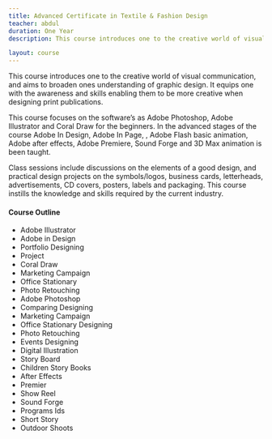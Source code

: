 ```yaml
---
title: Advanced Certificate in Textile & Fashion Design
teacher: abdul
duration: One Year
description: This course introduces one to the creative world of visual communication

layout: course
---
```


This course introduces one to the creative world of visual communication, and aims to broaden ones understanding of graphic design. It equips one with the awareness and skills enabling them to be more creative when designing print publications.

This course focuses on the software’s as Adobe Photoshop, Adobe Illustrator and Coral Draw for the beginners. In the advanced stages of the course Adobe In Design, Adobe In Page, , Adobe Flash basic animation, Adobe after effects, Adobe Premiere, Sound Forge and 3D Max animation is been taught.

Class sessions include discussions on the elements of a good design, and practical design projects on the symbols/logos, business cards, letterheads, advertisements, CD covers, posters, labels and packaging. This course instills the knowledge and skills required by the current industry.


#### Course Outline

* Adobe Illustrator
* Adobe in Design
* Portfolio Designing
* Project
* Coral Draw
* Marketing Campaign
* Office Stationary
* Photo Retouching
* Adobe Photoshop
* Comparing Designing
* Marketing Campaign
* Office Stationary Designing
* Photo Retouching
* Events Designing
* Digital Illustration
* Story Board
* Children Story Books
* After Effects
* Premier
* Show Reel
* Sound Forge
* Programs Ids
* Short Story
* Outdoor Shoots
